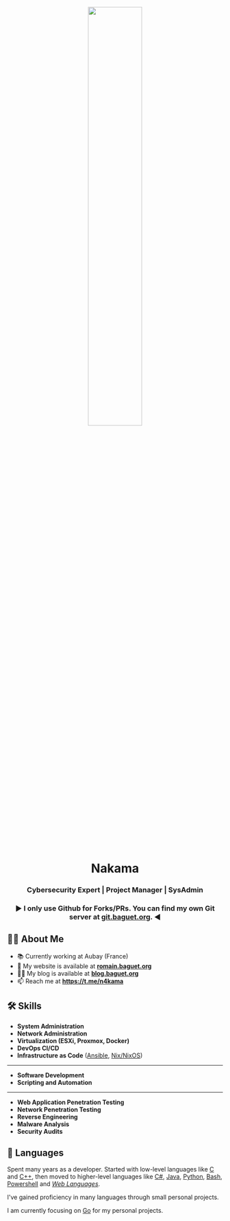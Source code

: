 <p align="center"><img width="50%" height="auto" src="https://media.tenor.com/I4ydqsPDx2QAAAAC/squirtle-pokemon.gif"/></p>

<h1 align="center">Nakama</h1>
<h3 align="center">Cybersecurity Expert | Project Manager | SysAdmin</h3>

<h3 align="center">▶️ I only use Github for Forks/PRs. You can find my own Git server at <a href="https://git.baguet.org">git.baguet.org</a>. ◀️</h3>

## 🙋‍♂️ About Me

- 📚 Currently working at Aubay (France)
- 🚀 My website is available at **[romain.baguet.org](https://romain.baguet.org/)**
- 🕵️‍♂️ My blog is available at **[blog.baguet.org](https://blog.baguet.org/)**
- 📫 Reach me at **https://t.me/n4kama**

## 🛠️ Skills

- **System Administration**
- **Network Administration**
- **Virtualization (ESXi, Proxmox, Docker)**
- **DevOps CI/CD**
- **Infrastructure as Code** ([Ansible](https://www.ansible.com/), [Nix/NixOS](https://nixos.org/))

---

- **Software Development**
- **Scripting and Automation**

---

- **Web Application Penetration Testing**
- **Network Penetration Testing**
- **Reverse Engineering**
- **Malware Analysis**
- **Security Audits**

## 🙊 Languages

Spent many years as a developer. Started with low-level languages like [C](https://en.cppreference.com/w/c/language) and [C++](https://en.cppreference.com/w/cpp), then moved to higher-level languages like [C#](https://learn.microsoft.com/en-us/dotnet/csharp/), [Java](https://www.java.com), [Python](https://www.python.org/), [Bash](https://www.gnu.org/software/bash/manual/bash.html), [Powershell](https://learn.microsoft.com/en-us/powershell/) and [*Web Languages*](https://leftoversalad.com/c/015_programmingpeople/).

I've gained proficiency in many languages through small personal projects.

I am currently focusing on [Go](https://go.dev/) for my personal projects.
